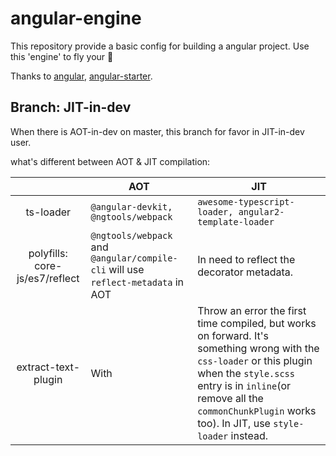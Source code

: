 # angular-engine
This repository provide a basic config for building a angular project. Use this 'engine' to fly your :rocket:

Thanks to [angular](https://github.com/angular/angular), [angular-starter](https://github.com/gdi2290/angular-starter).

## Branch: JIT-in-dev
When there is AOT-in-dev on master, this branch for favor in JIT-in-dev user.

what's different between AOT & JIT compilation:

|      |   AOT  | JIT |
| :---: | ---------- | ------------- |
| ts-loader |  `@angular-devkit, @ngtools/webpack` | `awesome-typescript-loader, angular2-template-loader`  |
| polyfills: core-js/es7/reflect | `@ngtools/webpack` and `@angular/compile-cli` will use `reflect-metadata` in AOT | In need to reflect the decorator metadata. |
| extract-text-plugin | With | Throw an error the first time compiled, but works on forward. It's something wrong with the `css-loader` or this plugin when the `style.scss` entry is in `inline`(or remove all the `commonChunkPlugin` works too). In JIT, use `style-loader` instead. |
